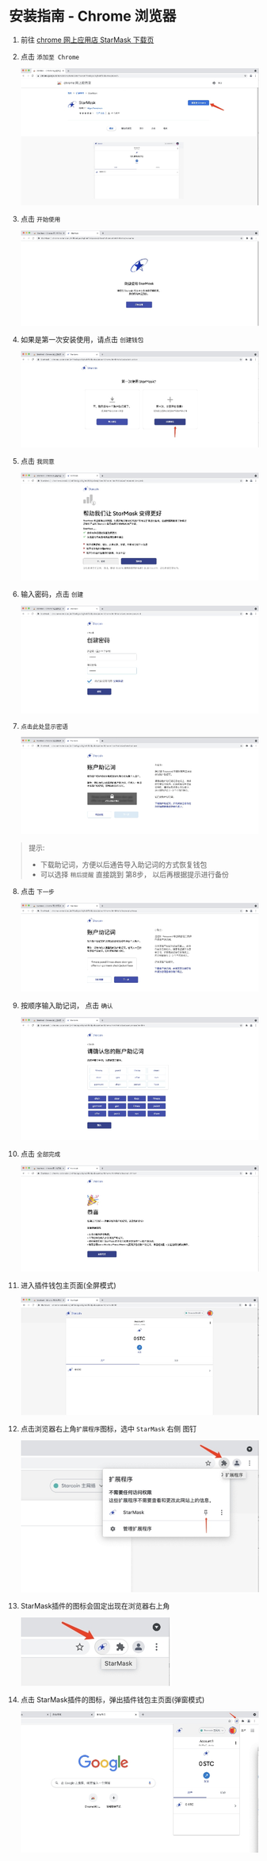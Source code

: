 # 安装指南 - Chrome 浏览器

1. 前往 [chrome 网上应用店
StarMask 下载页](https://chrome.google.com/webstore/detail/starmask/mfhbebgoclkghebffdldpobeajmbecfk/related)

2. 点击 `添加至 Chrome`

    ![](./images/1.jpg)

3. 点击 `开始使用`

    ![](./images/2.jpg)

4. 如果是第一次安装使用，请点击 `创建钱包`

    ![](./images/3.jpg)

5. 点击 `我同意`

    ![](./images/4.jpg)

6. 输入密码，点击 `创建`

    ![](./images/5.jpg)

7. `点击此处显示密语`

    ![](./images/6.jpg)

> 提示:
> - 下载助记词，方便以后通告导入助记词的方式恢复钱包
> - 可以选择 `稍后提醒` 直接跳到 第8步， 以后再根据提示进行备份

8. 点击 `下一步`

    ![](./images/7.jpg)

9. 按顺序输入助记词， 点击 `确认`

    ![](./images/8.jpg)

10. 点击 `全部完成`

    ![](./images/9.jpg)

11. 进入插件钱包主页面(全屏模式)

    ![](./images/10.jpg)
 
12. 点击浏览器右上角`扩展程序`图标，选中 `StarMask` 右侧 图钉

    ![](./images/11.jpg)

13. StarMask插件的图标会固定出现在浏览器右上角

    ![](./images/12.jpg)

14. 点击 StarMask插件的图标，弹出插件钱包主页面(弹窗模式)

    ![](./images/26.jpg)
